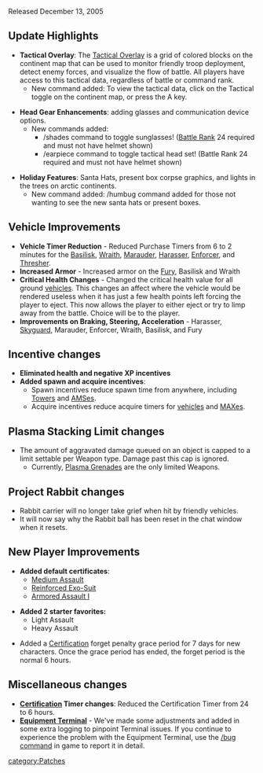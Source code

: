 Released December 13, 2005

## Update Highlights

- **Tactical Overlay**: The [Tactical
  Overlay](../Tactical_Overlay.md) is a grid of colored blocks on
  the continent map that can be used to monitor friendly troop
  deployment, detect enemy forces, and visualize the flow of battle.
  All players have access to this tactical data, regardless of battle
  or command rank.
  - New command added: To view the tactical data, click on the
    Tactical toggle on the continent map, or press the A key.

<!-- -->

- **Head Gear Enhancements**: adding glasses and communication device
  options.
  - New commands added:
    - /shades command to toggle sunglasses! ([Battle
      Rank](../Battle_Rank.md) 24 required and must not have
      helmet shown)
    - /earpiece command to toggle tactical head set! (Battle Rank
      24 required and must not have helmet shown)

<!-- -->

- **Holiday Features**: Santa Hats, present box corpse graphics, and
  lights in the trees on arctic continents.
  - New command added: /humbug command added for those not wanting
    to see the new santa hats or present boxes.

## Vehicle Improvements

- **Vehicle Timer Reduction** - Reduced Purchase Timers from 6 to 2
  minutes for the [Basilisk](../Basilisk.md),
  [Wraith](../Wraith.md), [Marauder](../Marauder.md),
  [Harasser](../Harasser.md), [Enforcer](../Enforcer.md),
  and [Thresher](../Thresher.md).
- **Increased Armor** - Increased armor on the
  [Fury](../Fury.md), Basilisk and Wraith
- **Critical Health Changes** - Changed the critical health value for
  all ground [vehicles](Vehicle.md). This changes an affect
  where the vehicle would be rendered useless when it has just a few
  health points left forcing the player to eject. This now allows the
  player to either eject or try to limp away from the battle. Choice
  will be to the player.
- **Improvements on Braking, Steering, Acceleration** - Harasser,
  [Skyguard](../Skyguard.md), Marauder, Enforcer, Wraith,
  Basilisk, and Fury

## Incentive changes

- **Eliminated health and negative XP incentives**
- **Added spawn and acquire incentives**:
  - Spawn incentives reduce spawn time from anywhere, including
    [Towers](../Tower.md) and [AMSes](../AMS.md).
  - Acquire incentives reduce acquire timers for
    [vehicles](Vehicle.md) and [MAXes](../MAX.md).

## Plasma Stacking Limit changes

- The amount of aggravated damage queued on an object is capped to a
  limit settable per Weapon type. Damage past this cap is ignored.
  - Currently, [Plasma Grenades](plasma_grenade.md) are the
    only limited Weapons.

## Project Rabbit changes

- Rabbit carrier will no longer take grief when hit by friendly
  vehicles.
- It will now say why the Rabbit ball has been reset in the chat
  window when it resets.

## New Player Improvements

- **Added default certificates**:
  - [Medium Assault](../Medium_Assault.md)
  - [Reinforced Exo-Suit](../Reinforced_Exo-Suit.md)
  - [Armored Assault I](../Armored_Assault_I.md)

<!-- -->

- **Added 2 starter favorites:**
  - Light Assault
  - Heavy Assault

<!-- -->

- Added a [Certification](../Certification.md) forget penalty
  grace period for 7 days for new characters. Once the grace period
  has ended, the forget period is the normal 6 hours.

## Miscellaneous changes

- **[Certification](../Certification.md) Timer changes**: Reduced
  the Certification Timer from 24 to 6 hours.
- **[Equipment Terminal](../Equipment_Terminal.md)** - We've made
  some adjustments and added in some extra logging to pinpoint
  Terminal issues. If you continue to experience the problem with the
  Equipment Terminal, use the [/bug
  command](../In-Game_Commands.md#Other_Commands) in game to
  report it in detail.

[category:Patches](category:Patches.md)
